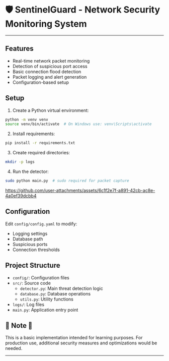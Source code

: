 # 🛡️ SentinelGuard - Network Security Monitoring System

---

## Features 

- Real-time network packet monitoring
- Detection of suspicious port access 
- Basic connection flood detection
- Packet logging and alert generation
- Configuration-based setup

## Setup

1. Create a Python virtual environment:
```bash
python -m venv venv
source venv/bin/activate  # On Windows use: venv\Scripts\activate
```

2. Install requirements:
```bash
pip install -r requirements.txt 
```

3. Create required directories:
```bash
mkdir -p logs
```

4. Run the detector:
```bash
sudo python main.py  # sudo required for packet capture
```



https://github.com/user-attachments/assets/6c1f2e7f-a891-42cb-ac8e-4a0ef39dcbb4



## Configuration

Edit `config/config.yaml` to modify:
- Logging settings
- Database path
- Suspicious ports
- Connection thresholds

## Project Structure

- `config/`: Configuration files
- `src/`: Source code
  - `detector.py`: Main threat detection logic
  - `database.py`: Database operations
  - `utils.py`: Utility functions
- `logs/`: Log files
- `main.py`: Application entry point

## 🚨 Note 🚨

This is a basic implementation intended for learning purposes. For production use, additional security measures and optimizations would be needed.

---

